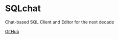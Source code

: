 # SQLchat

Chat-based SQL Client and Editor for the next decade

[GitHub](https://github.com/sqlchat/sqlchat)